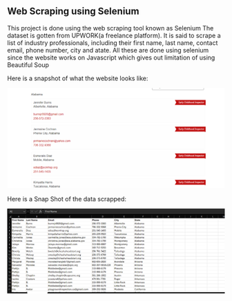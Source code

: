 ## Web Scraping using Selenium

This project is done using the web scraping tool known as Selenium
The dataset is gotten from UPWORK(a freelance platform). It is said to scrape a list of industry professionals, including their first name, last name, contact email, phone number, city and atate. 
All these are done using selenium since the website works on Javascript which gives out limitation of using Beautiful Soup

Here is a snapshot of what the website looks like:

![](https://github.com/SaobanLateefat/FirstWebScrappingProject_Selenium/blob/master/firstscrape.png)


Here is a Snap Shot of the data scrapped:

![](https://github.com/SaobanLateefat/FirstWebScrappingProject_Selenium/blob/master/secondScrape.png)
